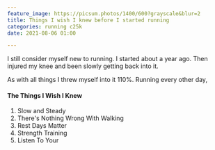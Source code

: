 ```yaml
---
feature_image: https://picsum.photos/1400/600?grayscale&blur=2
title: Things I wish I knew before I started running
categories: running c25k
date: 2021-08-06 01:00

---
```

I still consider myself new to running. I started about a year ago. Then injured my knee and been slowly getting back into it.

As with all things I threw myself into it 110%. Running every other day,

#### The Things I Wish I Knew

1. Slow and Steady
2. There's Nothing Wrong With Walking
3. Rest Days Matter
4. Strength Training 
5. Listen To Your 